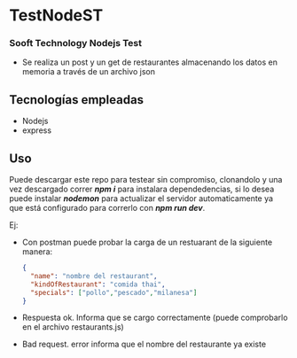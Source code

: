 # TestNodeST
### Sooft Technology Nodejs Test

- Se realiza un post y un get de restaurantes almacenando los datos en memoria a través de un archivo json

## Tecnologías empleadas
- Nodejs
- express 

## Uso
Puede descargar este repo para testear sin compromiso, clonandolo y una vez descargado correr **_npm i_** para instalara dependedencias, si lo desea puede instalar **_nodemon_** 
para actualizar el servidor automaticamente ya que está configurado para correrlo con **_npm run dev_**.

Ej:
- Con postman puede probar la carga de un restuarant de la siguiente manera:
    ```json
    {
      "name": "nombre del restaurant",
      "kindOfRestaurant": "comida thai",
      "specials": ["pollo","pescado","milanesa"]
    }
    
   ``` 

- Respuesta ok. Informa que se cargo correctamente (puede comprobarlo en el archivo restaurants.js)
- Bad request. error informa que el nombre del restaurante ya existe 
